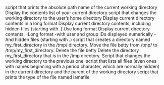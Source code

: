 script that prints the absolute path name of the current working directory
Display the contents list of your current directory
script that changes the working directory to the user’s home directory
Display current directory contents in a long format
Display current directory contents, including hidden files (starting with .).Use long format
Display current directory contents.
    -Long format
    -with user and group IDs displayed numerically
    -And hidden files (starting with .)
script that creates a directory named my_first_directory in the /tmp/ directory.
Move the file betty from /tmp/ to /tmp/my_first_directory.
Delete the file betty
Delete the directory my_first_directory that is in the /tmp directory.
Script that changes the working directory to the previous one.
 script that lists all files (even ones with names beginning with a period character, which are normally hidden) in the current directory and the parent of the working directory
script that prints the type of the file named iamafile
